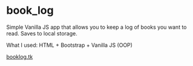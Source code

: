 # book_log
Simple Vanilla JS app that allows you to keep a log of books you want to read. Saves to local storage.

What I used: HTML + Bootstrap + Vanilla JS (OOP)

[booklog.tk](booklog.tk)
